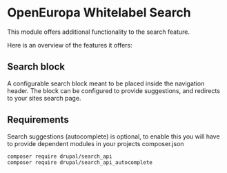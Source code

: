 # OpenEuropa Whitelabel Search

This module offers additional functionality to the search feature.

Here is an overview of the features it offers:

## Search block

A configurable search block meant to be placed inside the navigation header. The block can be configured to provide suggestions, and redirects to your sites search page.

## Requirements

Search suggestions (autocomplete) is optional, to enable this you will have to provide dependent modules in your projects composer.json

```
composer require drupal/search_api
composer require drupal/search_api_autocomplete
```
